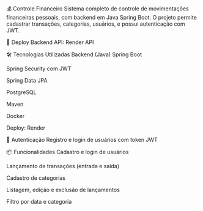💰 Controle Financeiro
Sistema completo de controle de movimentações financeiras pessoais, com backend em Java Spring Boot. O projeto permite cadastrar transações, categorias, usuários, e possui autenticação com JWT.

🔗 Deploy
Backend API: Render API 

🛠️ Tecnologias Utilizadas
Backend (Java)
Spring Boot

Spring Security com JWT

Spring Data JPA

PostgreSQL

Maven

Docker 

Deploy: Render

🔐 Autenticação
Registro e login de usuários com token JWT

📦 Funcionalidades
Cadastro e login de usuários

Lançamento de transações (entrada e saída)

Cadastro de categorias

Listagem, edição e exclusão de lançamentos

Filtro por data e categoria


